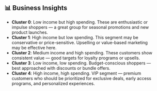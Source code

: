 ## 📊 Business Insights

- **Cluster 0**: Low income but high spending. These are enthusiastic or impulse shoppers — a great group for seasonal promotions and new product launches.
- **Cluster 1**: High income but low spending. This segment may be conservative or price-sensitive. Upselling or value-based marketing may be effective here.
- **Cluster 2**: Medium income and high spending. These customers show consistent value — good targets for loyalty programs or upsells.
- **Cluster 3**: Low income, low spending. Budget-conscious shoppers — best approached with discounts or bundle offers.
- **Cluster 4**: High income, high spending. VIP segment — premium customers who should be prioritized for exclusive deals, early access programs, and personalized experiences.
